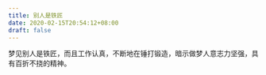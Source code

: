 ```yaml
---
title: 别人是铁匠
date: 2020-02-15T20:54:12+08:00
draft: false
---
```


梦见别人是铁匠，而且工作认真，不断地在锤打锻造，暗示做梦人意志力坚强，具有百折不挠的精神。<br>
